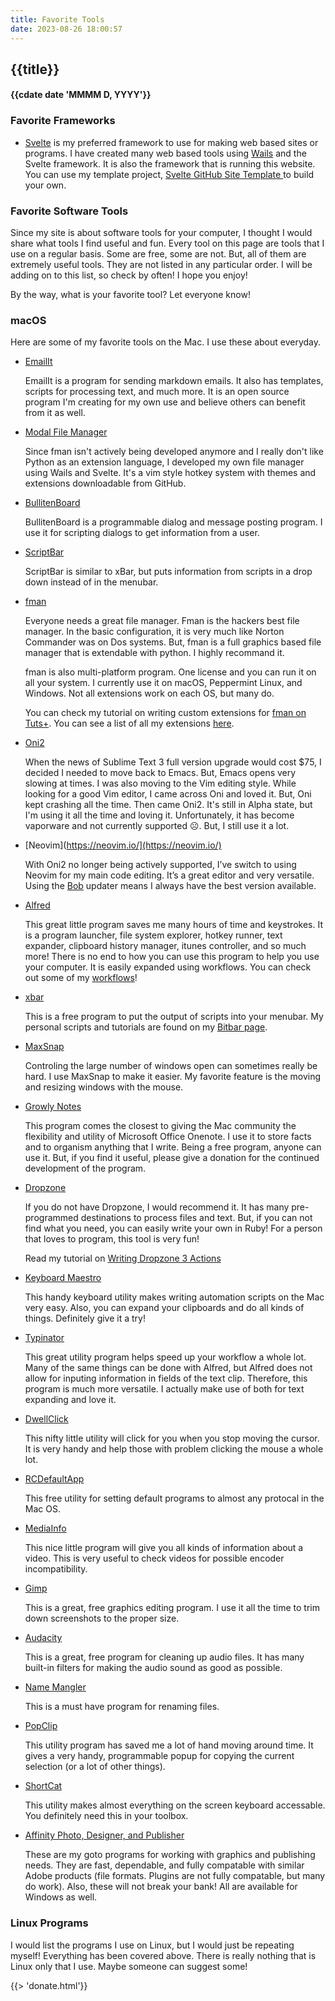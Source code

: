 ```yaml
---
title: Favorite Tools
date: 2023-08-26 18:00:57
---
```

## {{title}}
#### {{cdate date 'MMMM D, YYYY'}}

### Favorite Frameworks

- [Svelte](https://svelte.dev/) is my preferred framework to use for making web based sites or programs. I have created many web based tools using [Wails](wails.io) and the Svelte framework. It is also the framework that is running this website. You can use my template project, [Svelte GitHub Site Template ](https://github.com/raguay/SvelteGithubSiteTemplate)to build your own.

### Favorite Software Tools

Since my site is about software tools for your computer, I thought I would share what tools I find useful and fun. Every tool on this page are tools that I use on a regular basis. Some are free, some are not. But, all of them are extremely useful tools. They are not listed in any particular order. I will be adding on to this list, so check by often! I hope you enjoy!

By the way, what is your favorite tool? Let everyone know!

### macOS

Here are some of my favorite tools on the Mac. I use these about everyday.

- [EmailIt](https://github.com/raguay/EmailIt)

  EmailIt is a program for sending markdown emails. It also has templates, scripts for processing text, and much more. It is an open source program I'm creating for my own use and believe others can benefit from it as well.

- [Modal File Manager](https://GitHub.com/raguay/ModalFileManager)

  Since fman isn't actively being developed anymore and I really don't like Python as an extension language, I developed my own file manager using Wails and Svelte. It's a vim style hotkey system with themes and extensions downloadable from GitHub.

- [BullitenBoard](https://github.com/raguay/BulletinBoard)

  BullitenBoard is a programmable dialog and message posting program. I use it for scripting dialogs to get information from a user.

- [ScriptBar](https://GitHub.com/raguay/scriptbarapp)

  ScriptBar is similar to xBar, but puts information from scripts in a drop down instead of in the menubar.

- [fman](http://www.fman.io)

  Everyone needs a great file manager. Fman is the hackers best file manager. In the basic configuration, it is very much like Norton Commander was on Dos systems. But, fman is a full graphics based file manager that is extendable with python. I highly recommand it.

  fman is also multi-platform program. One license and you can run it on all your system. I currently use it on macOS, Peppermint Linux, and Windows. Not all extensions work on each OS, but many do.

  You can check my tutorial on writing custom extensions for [fman on Tuts+](https://computers.tutsplus.com/tutorials/fman-the-extendable-file-manager-for-any-system--cms-28340). You can see a list of all my extensions [here](/#/projects/fman).

- [Oni2](https://v2.onivim.io/)

  When the news of Sublime Text 3 full version upgrade would cost $75, I decided I needed to move back to Emacs. But, Emacs opens very slowing at times. I was also moving to the Vim editing style. While looking for a good Vim editor, I came across Oni and loved it. But, Oni kept crashing all the time. Then came Oni2. It's still in Alpha state, but I'm using it all the time and loving it. Unfortunately, it has become vaporware and not currently supported ☹️. But, I still use it a lot.

- [Neovim](https://neovim.io/](https://neovim.io/)

  With Oni2 no longer being actively supported, I’ve switch to using Neovim for my main code editing. It’s a great editor and very versatile. Using the [Bob](https://github.com/MordechaiHadad/bob) updater means I always have the best version available.

- [Alfred](http://alfredapp.com)

  This great little program saves me many hours of time and keystrokes. It is a program launcher, file system explorer, hotkey runner, text expander, clipboard history manager, itunes controller, and so much more! There is no end to how you can use this program to help you use your computer. It is easily expanded using workflows. You can check out some of my [workflows](/#/projects/alfred)!

- [xbar](https://getbitbar.com/)

  This is a free program to put the output of scripts into your menubar. My personal scripts
  and tutorials are found on my [Bitbar page](/#/projects/bitbar).

- [MaxSnap](https://a.paddle.com/click?said=426&aaid=1133&link_id=229&chk=93fb9c86ac7786bfa6928b4f5c4ddf91&redir=aHR0cDovL3d3dy5ub3RlaWZ5YXBwLmNvbS9tYXhzbmFwLXdpbmRvd3MtbWFuYWdlci1mb3ItbWFjLw==)

  Controling the large number of windows open can sometimes really be hard. I use MaxSnap to make it easier. My favorite feature is the moving and resizing windows with the mouse.

- [Growly Notes](http://growlybird.com/notes/index.html)

  This program comes the closest to giving the Mac community the flexibility and utility of Microsoft Office Onenote. I use it to store facts and to organism anything that I write. Being a free program, anyone can use it. But, if you find it useful, please give a donation for the continued development of the program.

- [Dropzone](http://aptonic.com/)

  If you do not have Dropzone, I would recommend it. It has many pre-programmed destinations to process files and text. But, if you can not find what you need, you can easily write your own in Ruby! For a person that loves to program, this tool is very fun!

  Read my tutorial on [Writing Dropzone 3 Actions](http://computers.tutsplus.com/tutorials/writing-dropzone-3-actions--cms-21590)

- [Keyboard Maestro](http://www.keyboardmaestro.com/main/)

  This handy keyboard utility makes writing automation scripts on the Mac very easy. Also, you can expand your clipboards and do all kinds of things. Definitely give it a try!

- [Typinator](http://www.ergonis.com/products/typinator/)

  This great utility program helps speed up your workflow a whole lot. Many of the same things can be done with Alfred, but Alfred does not allow for inputing information in fields of the text clip. Therefore, this program is much more versatile. I actually make use of both for text expanding and love it.

- [DwellClick](https://pilotmoon.com/dwellclick/)

  This nifty little utility will click for you when you stop moving the cursor. It is very handy and help those with problem clicking the mouse a whole lot.

- [RCDefaultApp](http://www.rubicode.com/Software/RCDefaultApp/)

  This free utility for setting default programs to almost any protocal in the Mac OS.

- [MediaInfo](http://mediainfo.sourceforge.net/en)

  This nice little program will give you all kinds of information about a video. This is very useful to check videos for possible encoder incompatibility.

- [Gimp](http://www.gimp.org/)

  This is a great, free graphics editing program. I use it all the time to trim down screenshots to the proper size.

- [Audacity](http://audacity.sourceforge.net/)

  This is a great, free program for cleaning up audio files. It has many built-in filters for making the audio sound as good as possible.

- [Name Mangler](http://manytricks.com/namemangler/)

  This is a must have program for renaming files.

- [PopClip](http://pilotmoon.com/popclip/)

  This utility program has saved me a lot of hand moving around time. It gives a very handy, programmable popup for copying the current selection (or a lot of other things).

- [ShortCat](http://shortcatapp.com/)

  This utility makes almost everything on the screen keyboard accessable. You definitely need this in your toolbox.

- [Affinity Photo, Designer, and Publisher](https://affinity.serif.com/en-us/)

  These are my goto programs for working with graphics and publishing needs. They are fast, dependable, and fully compatable with similar Adobe products (file formats. Plugins are not fully compatable, but many do work). Also, these will not break your bank! All are available for Windows as well.

### Linux Programs

I would list the programs I use on Linux, but I would just be repeating myself! Everything has been covered above. There is really nothing that is Linux only that I use. Maybe someone can suggest some!

{{> 'donate.html'}}
